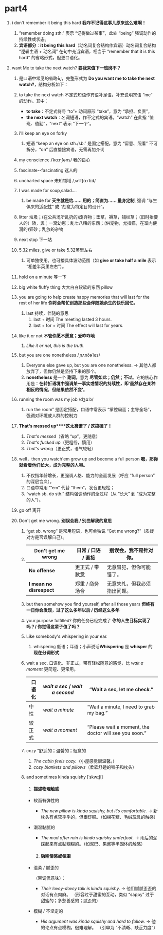 # part4

1. i don't remember it being this hard **我咋不记得这事儿原来这么难啊！**

   1. “remember doing sth.” 表示 “记得做过某事”，此处 “being” 强调动作的持续性或状态。
   2. **宾语部分**：**it being this hard**（动名词复合结构作宾语）动名词复合结构 “逻辑主语 + 动名词” 在句中充当宾语，相当于 “remember that it is this hard” 的省略形式，但更口语化。

2. want Me to take the next watch? **要我来值下一班岗不？**

   1. 是口语中常见的省略句，完整形式为 **Do you want me to take the next watch?**，结构分析如下：

   2. to take the next watch 不定式短语作宾语补足语，补充说明宾语 “me” 的动作。其中：

      - **to take**：不定式符号 “to”+ 动词原形 “take”，意为 “承担、负责”。
      - **the next watch**：名词短语，作不定式的宾语。“watch” 在此指 “值班、值勤”，“next” 表示 “下一个”。

   3. i'll keep an eye on forky

      1. 短语 “keep an eye on sth./sb.” 是固定搭配，意为 “留意、照看”  不可拆分，“on” 后直接接宾语，无需再加介词

   4. my conscience /ˈkɑːnʃəns/  我的良心

   5. fascinate--fascinating 迷人的  

   6. uncharted space 未知领域  /ˌʌnˈtʃɑːrtɪd/

   7. I was made for soup,salad....

      1. be made for  **天生就是给…… 用的；简直为…… 量身定制**, 强调 “与生俱来的适配性” 或 “刻意为特定目的设计”。

   8. litter  垃圾；(在公共场所乱扔的)废弃物；垫草，褥草，铺栏草；（旧时抬要人的）轿，舆；一窝幼崽；乱七八糟的东西；(供宠物，尤指猫，在室内便溺的)猫砂；乱放的杂物

   9. next stop 下一站

   10. 5.32 miles, give or take    5.32英里左右

       1. 可单独使用，也可接具体波动范围（如 **give or take half a mile** 表示 “相差半英里左右”）。

   11. hold on a minute  等一下

   12. big white fluffy thing  大大白白软软的东西  pillow

   13. you are going to help create happy memories  that will last for the rest of her life **你将会帮忙创造那些会伴随她余生的快乐回忆。**
   
       1. last  持续，伴随的意思
          1. last + 时间  The meeting lasted 3 hours.
          2. last + for + 时间 The effect will last for years. 

   14. like it or not   **不管你愿不愿意；爱咋咋地**

       1. *Like it or not, this is the truth.*

   15. but you are one nonetheless  /ˌnʌnðəˈles/
   
       1. Everyone else gave up, but you are one nonetheless.
          → 其他人都放弃了，但你仍然是坚持下来的那个。
       2. **nonetheless** 是一个 **副词**，意为 **尽管如此；仍然；不过**。它的核心作用是：**在转折语境中强调某一事实或情况的持续性，即‘虽然存在某种相反的情况，但结果依然不变’**。

   16. running the room was my job  /dʒɑːb/

       1. run the room” 是固定搭配，口语中常表示 “掌控局面；主导全场”，强调对环境或人群的控制力

   17. **That's messed up****这太离谱了 / 这搞砸了！**
   
       1. *That's messed*（省略 “up”，更随意）
       2. *That's fucked up*（更粗俗，慎用）
       3. *That's wrong*（更正式，语气较轻）

   18. well，then you watch'em grow up and become a full person **嗯，那你就看着他们长大，成为完整的人呗。**
   
       1. 不仅指年龄增长，更强调人格、能力的全面发展（呼应 “full person” 的深层含义）。
       2. 口语中常用 “'em” 代替 “them”，发音更轻松；
       3. “watch sb. do sth.” 结构强调动作的全过程（从 “长大” 到 “成为完整的人”）。

   19. go off 离开

   20. Don't get me wrong. **别误会我 / 别曲解我的意思**

       1. “get sb. wrong” 是常用短语，也可单独说 “Get me wrong?”（质疑对方是否误解自己）。
   
       2. | **Don't get me wrong**   | 日常 / 口语 / 直接 | 别误会，我不是针对你。       |
          | ------------------------ | ------------------ | ---------------------------- |
          | **No offense**           | 更正式 / 带歉意    | 无意冒犯，但你可能错了。     |
	       | **I mean no disrespect** | 郑重 / 商务场合    | 无意失礼，但我必须指出问题。 |

	    3. but then somehow you find yourself, after all those years  **但终有一日你会发现，过了这么多年以后 / 历经这么多年**

	    4. your purpose fulfilled?   你的任务已经完成了 **你的人生目标实现了吗？/ 你觉得这辈子值了吗？**

       5. Like somebody's whispering in your ear.

	       1. whispering 低语；耳语；小声说话**Whispering** 是 **whisper** 的 **现在分词形式**

       6. wait a sec.  口语化、非正式，带有轻松随意的感觉，比 *wait a moment* 更简短、更常用。
   
          | 口语化 | *wait a sec* / *wait a second* | “Wait a sec, let me check.”                           |
	       | ------ | ------------------------------ | ----------------------------------------------------- |
          | 中性   | *wait a minute*                | “Wait a minute, I need to grab my bag.”               |
          | 较正式 | *wait a moment*                | “Please wait a moment, the doctor will see you soon.” |

       7. cozy  “舒适的；温馨的；惬意的
   
          	 1. *The cabin feels cozy.*（小屋感觉很温馨。）
          	 2. *cozy blankets and pillows*（柔软舒适的毯子和枕头）
   
       8. and sometimes kinda squishy  [ˈskwɪʃi]

          	 1. #### **描述物理触感**

           - 软而有弹性的
             - *The new pillow is kinda squishy, but it’s comfortable.*
               → 新枕头有点软乎乎的，但很舒服。（如棉花糖、毛绒玩具的触感）
           - 潮湿黏腻的
             - *The mud after rain is kinda squishy underfoot.*
               → 雨后的泥踩起来有点黏糊糊的。（如泥巴、果酱等半固体的触感）
   
          	 2. #### **隐喻情感或氛围**
   
           - 温柔 / 腻歪的
   
             （带调侃意味）：
   
             - *Their lovey-dovey talk is kinda squishy.*
               → 他们腻腻歪歪的对话有点肉麻。
               （形容过于甜蜜的互动，类似 “sappy” 过于甜蜜的；多愁善感的；腻歪的）
   
           - 模糊 / 不坚定的
   
             - *His argument was kinda squishy and hard to follow.*
               → 他的论点有点模糊，很难理解。
               （引申为 “不清晰、缺乏力度”）

